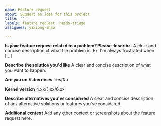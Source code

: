 ```yaml
---
name: Feature request
about: Suggest an idea for this project
title: ''
labels: feature request, needs-triage
assignees: yaxiong-zhao

---
```


**Is your feature request related to a problem? Please describe.**
A clear and concise description of what the problem is. Ex. I'm always frustrated when [...]

**Describe the solution you'd like**
A clear and concise description of what you want to happen.

**Are you on Kubernetes**
Yes/No

**Kernel version**
4.xx/5.xx/6.xx

**Describe alternatives you've considered**
A clear and concise description of any alternative solutions or features you've considered.

**Additional context**
Add any other context or screenshots about the feature request here.
